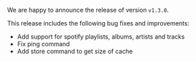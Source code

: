 We are happy to announce the release of version `v1.3.0`.

This release includes the following bug fixes and improvements:

- Add support for spotify playlists, albums, artists and tracks
- Fix ping command
- Add store command to get size of cache